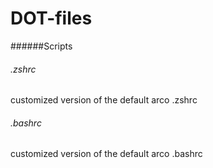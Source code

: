# DOT-files

######Scripts

###### .zshrc
customized version of the default arco .zshrc
###### .bashrc
customized version of the default arco .bashrc
